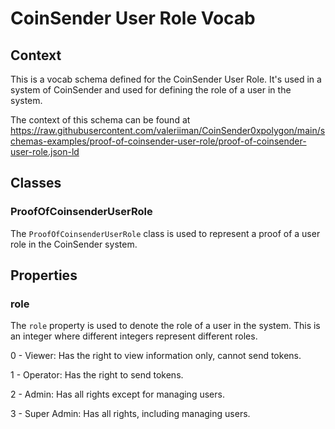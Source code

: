# CoinSender User Role Vocab

## Context

This is a vocab schema defined for the CoinSender User Role. It's used in a system of CoinSender and used for defining the role of a user in the system.

The context of this schema can be found at https://raw.githubusercontent.com/valeriiman/CoinSender0xpolygon/main/schemas-examples/proof-of-coinsender-user-role/proof-of-coinsender-user-role.json-ld

## Classes

### ProofOfCoinsenderUserRole

The `ProofOfCoinsenderUserRole` class is used to represent a proof of a user role in the CoinSender system.

## Properties

### role

The `role` property is used to denote the role of a user in the system. This is an integer where different integers represent different roles.

0 - Viewer: Has the right to view information only, cannot send tokens.

1 - Operator: Has the right to send tokens.

2 - Admin: Has all rights except for managing users.

3 - Super Admin: Has all rights, including managing users.